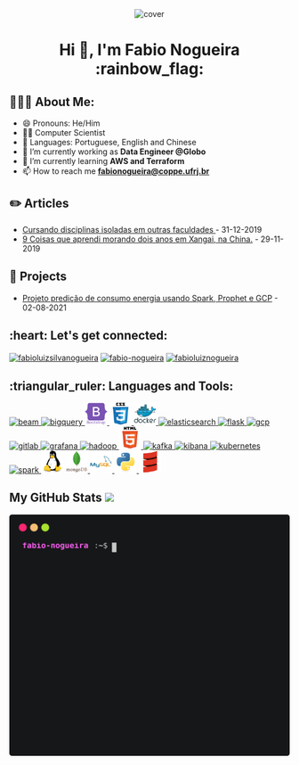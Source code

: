 <div align="center">
<img width="100%" height = "200px" src="https://i.imgur.com/ow7VUGj.jpeg" alt="cover" />
</div>
<h1 align="center">Hi 👋, I'm Fabio Nogueira :rainbow_flag: </h1>

<h2 align="left">👨🏻‍💻 About Me:</h2>

- 😄 Pronouns: He/Him
- 👨‍🔬 Computer Scientist
- 💬 Languages: Portuguese, English and Chinese
- 🔭 I’m currently working as **Data Engineer @Globo**
- 🌱 I’m currently learning **AWS and Terraform**
- 📫 How to reach me **fabionogueira@coppe.ufrj.br**<br>

## ✏️ Articles

- <a href='https://www.linkedin.com/pulse/cursando-disciplinas-isoladas-em-outras-faculdades-fabio-nogueira/' target='_blank'>Cursando disciplinas isoladas em outras faculdades </a> - 31-12-2019
- <a href='https://www.linkedin.com/pulse/9-coisas-que-aprendi-morando-dois-anos-em-xangai-na-china-nogueira/' target='_blank'>9 Coisas que aprendi morando dois anos em Xangai, na China.</a> - 29-11-2019


## :test_tube: Projects

- <a href='https://github.com/fabio-nogueira/projeto_topicos_bd_2' target='_blank'>Projeto predição de consumo energia usando Spark, Prophet e GCP</a> - 02-08-2021

<h2 align="left">:heart: Let's get connected:</h2>
<p align="left">
<a href="https://linkedin.com/in/fabioluizsilvanogueira" target="blank"><img align="center" src="https://raw.githubusercontent.com/rahuldkjain/github-profile-readme-generator/master/src/images/icons/Social/linked-in-alt.svg" alt="fabioluizsilvanogueira" height="30" width="40" /></a>
<a href="https://stackexchange.com/users/20005878/fabio-nogueira" target="blank"><img align="center" src="https://raw.githubusercontent.com/rahuldkjain/github-profile-readme-generator/master/src/images/icons/Social/stack-overflow.svg" alt="fabio-nogueira" height="30" width="40" /></a>
<a href="https://medium.com/@fabioluiznogueira" target="blank"><img align="center" src="https://raw.githubusercontent.com/rahuldkjain/github-profile-readme-generator/master/src/images/icons/Social/medium.svg" alt="fabioluiznogueira" height="30" width="40" /></a>
</p>

<h2 align="left">:triangular_ruler: Languages and Tools:</h3>
<p align="left"> </a> <a href="https://beam.apache.org/" target="_blank"> <img src="https://www.vectorlogo.zone/logos/apache_beam/apache_beam-icon.svg" alt="beam" width="40" height="40"/> </a> <a href="https://cloud.google.com/bigquery" target="_blank"> <img src="https://www.vectorlogo.zone/logos/google_bigquery/google_bigquery-icon.svg" alt="bigquery" width="40" height="40"/> </a> <a href="https://getbootstrap.com" target="_blank"> <img src="https://raw.githubusercontent.com/devicons/devicon/master/icons/bootstrap/bootstrap-plain-wordmark.svg" alt="bootstrap" width="40" height="40"/> </a> <a href="https://www.w3schools.com/css/" target="_blank"> <img src="https://raw.githubusercontent.com/devicons/devicon/master/icons/css3/css3-original-wordmark.svg" alt="css3" width="40" height="40"/> </a> <a href="https://www.docker.com/" target="_blank"> <img src="https://raw.githubusercontent.com/devicons/devicon/master/icons/docker/docker-original-wordmark.svg" alt="docker" width="40" height="40"/> </a> <a href="https://www.elastic.co" target="_blank"> <img src="https://www.vectorlogo.zone/logos/elastic/elastic-icon.svg" alt="elasticsearch" width="40" height="40"/> </a> <a href="https://flask.palletsprojects.com/" target="_blank"> <img src="https://www.vectorlogo.zone/logos/pocoo_flask/pocoo_flask-icon.svg" alt="flask" width="40" height="40"/> </a> <a href="https://cloud.google.com" target="_blank"> <img src="https://www.vectorlogo.zone/logos/google_cloud/google_cloud-icon.svg" alt="gcp" width="40" height="40"/> </a> <a href="https://gitlab.com/" target="_blank"> <img src="https://www.vectorlogo.zone/logos/gitlab/gitlab-icon.svg" alt="gitlab" width="40" height="40"/> </a> <a href="https://grafana.com" target="_blank"> <img src="https://www.vectorlogo.zone/logos/grafana/grafana-icon.svg" alt="grafana" width="40" height="40"/> </a> <a href="https://hadoop.apache.org/" target="_blank"> <img src="https://www.vectorlogo.zone/logos/apache_hadoop/apache_hadoop-icon.svg" alt="hadoop" width="40" height="40"/> </a> <a href="https://www.w3.org/html/" target="_blank"> <img src="https://raw.githubusercontent.com/devicons/devicon/master/icons/html5/html5-original-wordmark.svg" alt="html5" width="40" height="40"/> </a> <a href="https://kafka.apache.org/" target="_blank"> <img src="https://www.vectorlogo.zone/logos/apache_kafka/apache_kafka-icon.svg" alt="kafka" width="40" height="40"/> </a> <a href="https://www.elastic.co/kibana" target="_blank"> <img src="https://www.vectorlogo.zone/logos/elasticco_kibana/elasticco_kibana-icon.svg" alt="kibana" width="40" height="40"/> </a> <a href="https://kubernetes.io" target="_blank"> <img src="https://www.vectorlogo.zone/logos/kubernetes/kubernetes-icon.svg" alt="kubernetes" width="40" height="40"/> </a> <a href="https://www.linux.org/" target="_blank"> <a href="https://spark.apache.org/" target="_blank"> <img src="https://www.vectorlogo.zone/logos/apache_spark/apache_spark-icon.svg" alt="spark" width="40" height="40"/> </a> <img src="https://raw.githubusercontent.com/devicons/devicon/master/icons/linux/linux-original.svg" alt="linux" width="40" height="40"/> </a> <a href="https://www.mongodb.com/" target="_blank"> <img src="https://raw.githubusercontent.com/devicons/devicon/master/icons/mongodb/mongodb-original-wordmark.svg" alt="mongodb" width="40" height="40"/> </a> <a href="https://www.mysql.com/" target="_blank"> <img src="https://raw.githubusercontent.com/devicons/devicon/master/icons/mysql/mysql-original-wordmark.svg" alt="mysql" width="40" height="40"/> </a> <a href="https://www.python.org" target="_blank"> <img src="https://raw.githubusercontent.com/devicons/devicon/master/icons/python/python-original.svg" alt="python" width="40" height="40"/> </a> <a href="https://www.scala-lang.org" target="_blank"> <img src="https://raw.githubusercontent.com/devicons/devicon/master/icons/scala/scala-original.svg" alt="scala" width="40" height="40"/> </a> </p>


<h2> My GitHub Stats <img src='https://media1.giphy.com/media/du3J3cXyzhj75IOgvA/giphy.gif?cid=ecf05e47x2g034i9pzwtzzsd3xgg2w9nr94t4tflbbgo3008&rid=giphy.gif' width='32px'> </h2>

<p align='left'>
  <img align="center" src="https://github.com/fabio-nogueira/github-stats-terminal-style/blob/patch-1/github_stats.svg">
</p>
